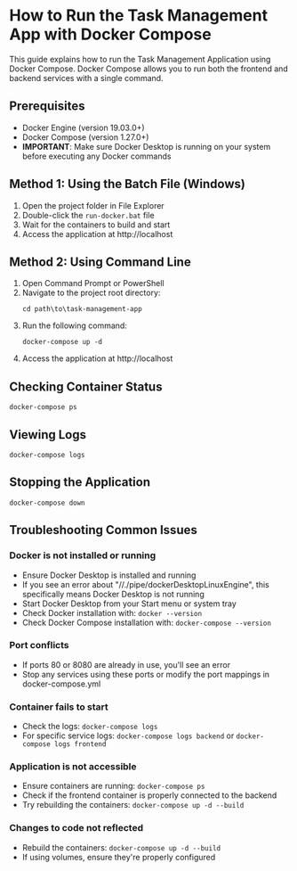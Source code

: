 # How to Run the Task Management App with Docker Compose

This guide explains how to run the Task Management Application using Docker Compose. Docker Compose allows you to run both the frontend and backend services with a single command.

## Prerequisites
- Docker Engine (version 19.03.0+)
- Docker Compose (version 1.27.0+)
- **IMPORTANT**: Make sure Docker Desktop is running on your system before executing any Docker commands

## Method 1: Using the Batch File (Windows)
1. Open the project folder in File Explorer
2. Double-click the `run-docker.bat` file
3. Wait for the containers to build and start
4. Access the application at http://localhost

## Method 2: Using Command Line
1. Open Command Prompt or PowerShell
2. Navigate to the project root directory:
   ```
   cd path\to\task-management-app
   ```
3. Run the following command:
   ```
   docker-compose up -d
   ```
4. Access the application at http://localhost

## Checking Container Status
```
docker-compose ps
```

## Viewing Logs
```
docker-compose logs
```

## Stopping the Application
```
docker-compose down
```

## Troubleshooting Common Issues

### Docker is not installed or running
- Ensure Docker Desktop is installed and running
- If you see an error about "//./pipe/dockerDesktopLinuxEngine", this specifically means Docker Desktop is not running
- Start Docker Desktop from your Start menu or system tray
- Check Docker installation with: `docker --version`
- Check Docker Compose installation with: `docker-compose --version`

### Port conflicts
- If ports 80 or 8080 are already in use, you'll see an error
- Stop any services using these ports or modify the port mappings in docker-compose.yml

### Container fails to start
- Check the logs: `docker-compose logs`
- For specific service logs: `docker-compose logs backend` or `docker-compose logs frontend`

### Application is not accessible
- Ensure containers are running: `docker-compose ps`
- Check if the frontend container is properly connected to the backend
- Try rebuilding the containers: `docker-compose up -d --build`

### Changes to code not reflected
- Rebuild the containers: `docker-compose up -d --build`
- If using volumes, ensure they're properly configured